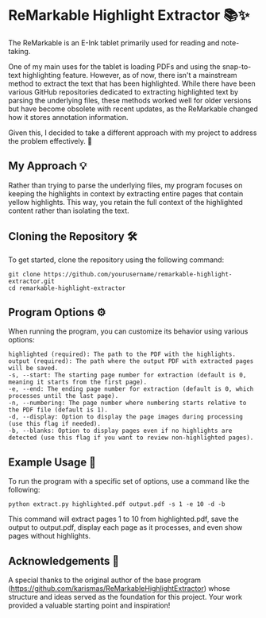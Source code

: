 # ReMarkable Highlight Extractor 📚✨

The ReMarkable is an E-Ink tablet primarily used for reading and note-taking. 

One of my main uses for the tablet is loading PDFs and using the snap-to-text highlighting feature. However, as of now, there isn't a mainstream method to extract the text that has been highlighted. While there have been various GitHub repositories dedicated to extracting highlighted text by parsing the underlying files, these methods worked well for older versions but have become obsolete with recent updates, as the ReMarkable changed how it stores annotation information.

Given this, I decided to take a different approach with my project to address the problem effectively. 🎯
## My Approach 💡

Rather than trying to parse the underlying files, my program focuses on keeping the highlights in context by extracting entire pages that contain yellow highlights. This way, you retain the full context of the highlighted content rather than isolating the text.
## Cloning the Repository 🛠️

To get started, clone the repository using the following command:

```
git clone https://github.com/yourusername/remarkable-highlight-extractor.git
cd remarkable-highlight-extractor
```

## Program Options ⚙️

When running the program, you can customize its behavior using various options:

    highlighted (required): The path to the PDF with the highlights.
    output (required): The path where the output PDF with extracted pages will be saved.
    -s, --start: The starting page number for extraction (default is 0, meaning it starts from the first page).
    -e, --end: The ending page number for extraction (default is 0, which processes until the last page).
    -n, --numbering: The page number where numbering starts relative to the PDF file (default is 1).
    -d, --display: Option to display the page images during processing (use this flag if needed).
    -b, --blanks: Option to display pages even if no highlights are detected (use this flag if you want to review non-highlighted pages).

## Example Usage 🚀

To run the program with a specific set of options, use a command like the following:
```
python extract.py highlighted.pdf output.pdf -s 1 -e 10 -d -b
```
This command will extract pages 1 to 10 from highlighted.pdf, save the output to output.pdf, display each page as it processes, and even show pages without highlights.

## Acknowledgements 🙏

A special thanks to the original author of the base program (https://github.com/karismas/ReMarkableHighlightExtractor) whose structure and ideas served as the foundation for this project. Your work provided a valuable starting point and inspiration!
